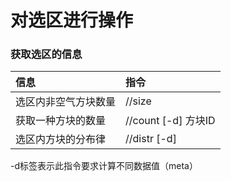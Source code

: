 # 对选区进行操作

### 获取选区的信息

| 信息 | 指令 |
| :--- | :--- |
| 选区内非空气方块数量 | //size |
| 获取一种方块的数量 | //count \[-d\] 方块ID |
| 选区内方块的分布律 | //distr \[-d\] |

-d标签表示此指令要求计算不同数据值（meta）




